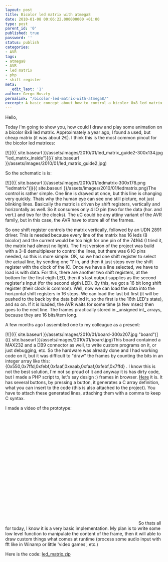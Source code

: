 ```yaml
---
layout: post
title: Bicolor led matrix with atmega8
date: 2010-01-08 00:06:22.000000000 +01:00
type: post
parent_id: '0'
published: true
password: ''
status: publish
categories:
- AVR
tags:
- atmega8
- AVR
- led matrix
- php
- shift register
meta:
  _edit_last: '1'
author: Gergo Huszty
permalink: "/bicolor-led-matrix-with-atmega8/"
excerpt: A basic concept about how to control a bicolor 8x8 led matrix with AVR
---
```

Hello,

Today I'm going to show you, how could I draw and play some animation on a bicolor 8x8 led matrix. Approximately a year ago, I found a used, but cheap matrix (it was about 2€). I think this is the most common pinout for the bicolor led matrixes:

[![]({{ site.baseurl }}/assets/images/2010/01/led_matrix_guide2-300x134.jpg "led\_matrix\_inside")]({{ site.baseurl }}/assets/images/2010/01/led_matrix_guide2.jpg)

So the schematic is is:

[![]({{ site.baseurl }}/assets/images/2010/01/ledmatrix-300x178.png "ledmatrix")]({{ site.baseurl }}/assets/images/2010/01/ledmatrix.png)The control is rather simple. One line is drawed at once, but this line is changing very quickly. Thats why the human eye can see one still picture, not just blinking lines. Basically the matrix is driven by shift registers, vertically and horizontally as well. So it consumes only 4 IO pin (two for the data (hor. and vert.) and two for the clocks). The uC could be any attiny variant of the AVR family, but in this case, the AVR have to store all of the frames.

<!--more--> So one shift register controls the matrix vertically, followed by an UDN 2891 driver. This is needed because every line of the matrix has 16 leds (8 bicolor) and the current would be too high for one pin of the 74164 (I tried it, the matrix had almost no light). The first version of the project was build with a 3-8 demultiplexer to control the lines, but there was 6 IO pins needed, so this is more simple. OK, so we had one shift register to select the actual line, by sending one '1' in, and then it just steps over the shift register with the clock of the IC. Once we have a line selected, we have to load is with data. For this, there are another two shift registers, at the bottom for the first eigth LED, then it's last output supplies as the second register's input (for the second eigth LED). By this, we got a 16 bit long shift register (their clock is common). Well, now we can load the data into the horizontal shift registers in 16 steps. We can load the last bit first (it will be pushed to the back by the data behind it, so the first is the 16th LED's state), and so on. If it is loaded, the AVR waits for some time (a few msec) then goes to the next line. The frames practically stored in _unsigned int_ arrays, because they are 16 bits/item long.

A few months ago I assembled one to my colleague as a present:

[![]({{ site.baseurl }}/assets/images/2010/01/board-300x207.jpg "board")]({{ site.baseurl }}/assets/images/2010/01/board.jpg)This board contained a MAX232 and a DB9 connector as well, to write custom programs on it, or just debugging, etc. So the hardware was already done and I had working code on it, but it was difficult to "draw" the frames by counting the bits in an integer array like this: {0x550,0x7ffd,0xfebf,0xfaaf,0xeaab,0xfaaf,0xfebf,0x7ffd} . I know this is not the best solution, I'm not so proud of it and anyway it is has dirty code, but I made a PHP script to, let's say design :) frames in browser. [Here](https://libesz.digitaltrip.hu/wp-content/uploads/ledmatrix.php) it is. It has several buttons, by pressing a button, it generates a C array definition, what you can insert to the code (this is also attached to the project). You have to attach these generated lines, attaching them with a comma to keep C syntax.

I made a video of the prototype:

<object classid="clsid:d27cdb6e-ae6d-11cf-96b8-444553540000" width="425" height="350" codebase="http://download.macromedia.com/pub/shockwave/cabs/flash/swflash.cab#version=6,0,40,0"><param name="src" value="http://www.youtube.com/v/yOodRXKPx60">
<embed type="application/x-shockwave-flash" width="425" height="350" src="http://www.youtube.com/v/yOodRXKPx60"></embed></object>So thats all for today, I know it is a very basic implementation. My plan is to write some low level function to manipulate the content of the frame, then it will able to draw custom things what comes at runtime (process some audio input with fft like in Winamp or little 'video games', etc.)

Here is the code: [led\_matrix.zip](https://libesz.digitaltrip.hu/downloads/led_matrix.zip)

